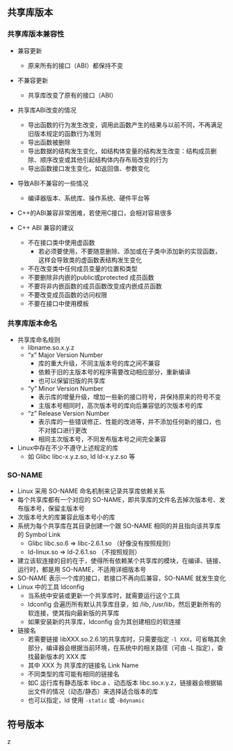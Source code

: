 ## 共享库版本

### 共享库版本兼容性

- 兼容更新
  - 原来所有的接口（ABI）都保持不变
- 不兼容更新
  - 共享库改变了原有的接口（ABI）
- 共享库ABI改变的情况
  - 导出函数的行为发生改变，调用此函数产生的结果与以前不同，不再满足旧版本规定的函数行为准则
  - 导出函数被删除
  - 导出数据的结构发生变化，如结构体变量的结构发生改变：结构成员删除、顺序改变或其他引起结构体内存布局改变的行为
  - 导出函数接口发生变化，如返回值、参数变化
- 导致ABI不兼容的一些情况
  - 编译器版本、系统库、操作系统、硬件平台等

- C++的ABI兼容非常困难，若使用C接口，会相对容易很多
- C++ ABI 兼容的建议
  - 不在接口类中使用虚函数
    - 若必须要使用，不要随意删除、添加或在子类中添加新的实现函数，这样会导致类的虚函数表结构发生变化
  - 不在改变类中任何成员变量的位置和类型
  - 不要删除非内嵌的public或protected 成员函数
  - 不要将非内嵌函数的成员函数改变成内嵌成员函数
  - 不要改变成员函数的访问权限
  - 不要在接口中使用模板

### 共享库版本命名

- 共享库命名规则
  - libname.so.x.y.z
  - “x” Major Version Number
    - 库的重大升级，不同主版本号的库之间不兼容
    - 依赖于旧的主版本号的程序需要改动相应部分，重新编译
    - 也可以保留旧版的共享库
  - “y” Minor Version Number
    - 表示库的增量升级，增加一些新的接口符号，并保持原来的符号不变
    - 主版本号相同时，高次版本号的库向后兼容低的次版本号的库
  - “z” Release Version Number
    - 表示库的一些错误修正、性能的改进等，并不添加任何新的接口，也不对接口进行更改
    - 相同主次版本号，不同发布版本号之间完全兼容
- Linux中存在不少不遵守上述规定的库
  - 如 Glibc libc-x.y.z.so, ld ld-x.y.z.so 等

### SO-NAME

- Linux 采用 SO-NAME 命名机制来记录共享库依赖关系
- 每个共享库都有一个对应的 SO-NAME，即共享库的文件名去掉次版本号、发布版本号，保留主版本号
- 次版本号大的库兼容此版本号小的库
- 系统为每个共享库在其目录创建一个跟 SO-NAME 相同的并且指向该共享库的 Symbol Link
  - Glibc libc.so.6 => libc-2.6.1.so （好像没有按照规则）
  - ld-linux.so => ld-2.6.1.so （不按照规则）
- 建立该软连接的目的在于，使得所有依赖某个共享库的模块，在编译、链接、运行时，都是用 SO-NAME，不适用详细版本号
- SO-NAME 表示一个库的接口，若接口不再向后兼容，SO-NAME 就发生变化
- Linux 中的工具 ldconfig
  - 当系统中安装或更新一个共享库时，就需要运行这个工具
  - ldconfig 会遍历所有默认共享库目录，如 /lib, /usr/lib，然后更新所有的软连接，使其指向最新版的共享库
  - 如果安装新的共享库，ldconfig 会为其创建相应的软连接
- 链接名
  - 若需要链接 libXXX.so.2.6.1的共享库时，只需要指定 `-l XXX`，可省略其余部分，编译器会根据当前环境，在系统中的相关路径（可由 -L 指定），查找最新版本的 XXX 库
  - 其中 XXX 为 共享库的链接名 Link Name
  - 不同类型的库可能有相同的链接名
  - 如C 运行库有静态版本 libc.a 、动态版本 libc.so.x.y.z，链接器会根据输出文件的情况（动态/静态）来选择适合版本的库
  - 也可以指定，ld 使用 `-static` 或 `-Bdynamic`



## 符号版本

z